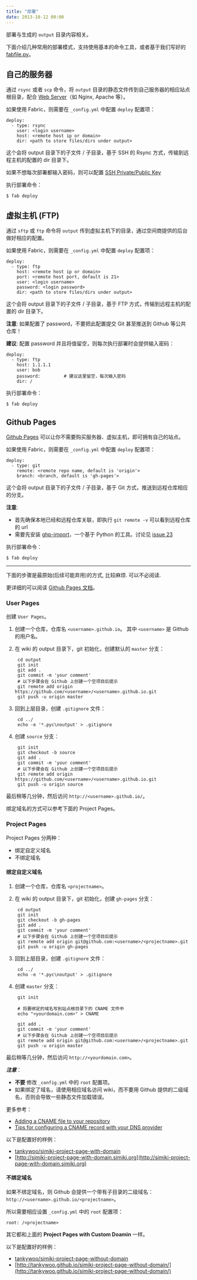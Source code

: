 ```yaml
---
title: "部署"
date: 2013-10-12 00:00
---
```


部署与生成的 `output` 目录内容相关。

下面介绍几种常用的部署模式，支持使用基本的命令工具，或者基于我们写好的 [fabfile.py](/zh-docs/usage.html#\_2)。

## 自己的服务器 ##

通过 `rsync` 或者 `scp` 命令，将 `output` 目录的静态文件传到自己服务器的相应站点根目录，配合 [Web Server](https://en.wikipedia.org/wiki/Web_server)（如 Nginx, Apache 等）。

如果使用 Fabric，则需要在 `_config.yml` 中配置 `deploy` 配置项：

	deploy:
	  - type: rsync
		user: <login username>
		host: <remote host ip or domain>
		dir: <path to store files/dirs under output>

这个会将 output 目录下的子文件 / 子目录，基于 SSH 的 Rsync 方式，传输到远程主机的配置的 dir 目录下。

如果不想每次部署都输入密码，则可以配置 [SSH Private/Public Key](https://www.digitalocean.com/community/tutorials/how-to-set-up-ssh-keys--2)

执行部署命令：

	$ fab deploy


## 虚拟主机 (FTP) ##

通过 `sftp` 或 `ftp` 命令将 `output` 传到虚拟主机下的目录，通过空间商提供的后台做好相应的配置。

如果使用 Fabric，则需要在 `_config.yml` 中配置 `deploy` 配置项：

	deploy:
	  - type: ftp
		host: <remote host ip or domain>
		port: <remote host port, default is 21>
		user: <login username>
		password: <login password>
		dir: <path to store files/dirs under output>

这个会将 output 目录下的子文件 / 子目录，基于 FTP 方式，传输到远程主机的配置的 dir 目录下。

**注意**: 如果配置了 password，不要把此配置提交 Git 甚至推送到 Github 等公共仓库！

**建议**: 配置 password 并且将值留空，则每次执行部署时会提供输入密码：

	deploy:
	  - type: ftp
		host: 1.1.1.1
		user: bob
		password:         # 建议这里留空，每次输入密码
		dir: /

执行部署命令：

	$ fab deploy


## Github Pages ##

[Github Pages](https://pages.github.com/) 可以让你不需要购买服务器、虚拟主机，即可拥有自己的站点。

如果使用 Fabric，则需要在 `_config.yml` 中配置 `deploy` 配置项：

	deploy:
	  - type: git
		remote: <remote repo name, default is 'origin'>
		branch: <branch, default is 'gh-pages'>

这个会将 output 目录下的子文件 / 子目录，基于 Git 方式，推送到远程仓库相应的分支。

**注意**:

* 首先确保本地已经和远程仓库关联，即执行 `git remote -v` 可以看到远程仓库的 url
* 需要先安装 [ghp-import](https://github.com/davisp/ghp-import)，一个基于 Python 的工具。讨论见 [issue 23](https://github.com/tankywoo/simiki/issues/23)

执行部署命令：

	$ fab deploy


---

下面的步骤是最原始(后续可能弃用)的方式, 比较麻烦. 可以不必阅读.

更详细的可以阅读 [Github Pages 文档](https://help.github.com/articles/user-organization-and-project-pages)。

### User Pages ###

创建 `User Pages`。

1. 创建一个仓库，仓库名 `<username>.github.io`。 其中 `<username>` 是 Github 的用户名。

2. 在 wiki 的 output 目录下，git 初始化，创建默认的 `master` 分支：

		cd output
		git init
		git add .
		git commit -m 'your comment'
		# 以下步骤会在 Github 上创建一个空项目后提示
		git remote add origin https://github.com/<username>/<username>.github.io.git
		git push -u origin master

3. 回到上层目录，创建 `.gitignore` 文件：

		cd ../
		echo -e '*.pyc\noutput' > .gitignore

4. 创建 `source` 分支：

		git init
		git checkout -b source
		git add .
		git commit -m 'your comment'
		# 以下步骤会在 Github 上创建一个空项目后提示
		git remote add origin https://github.com/<username>/<username>.github.io.git
		git push -u origin source

最后稍等几分钟，然后访问 `http://<username>.github.io/`。

绑定域名的方式可以参考下面的 Project Pages。

### Project Pages ###

Project Pages 分两种：

* 绑定自定义域名
* 不绑定域名

#### 绑定自定义域名 ####

1. 创建一个仓库，仓库名 `<projectname>`。

2. 在 wiki 的 output 目录下，git 初始化，创建 `gh-pages` 分支：

		cd output
		git init
		git checkout -b gh-pages
		git add .
		git commit -m 'your comment'
		# 以下步骤会在 Github 上创建一个空项目后提示
		git remote add origin git@github.com:<username>/<projectname>.git
		git push -u origin gh-pages

3. 回到上层目录，创建 `.gitignore` 文件：

		cd ../
		echo -e '*.pyc\noutput' > .gitignore

4. 创建 `master` 分支：

		git init

		# 将要绑定的域名写到站点根目录下的 CNAME 文件中
		echo "<yourdomain.com>" > CNAME

		git add .
		git commit -m 'your comment'
		# 以下步骤会在 Github 上创建一个空项目后提示
		git remote add origin git@github.com:<username>/<projectname>.git
		git push -u origin master

最后稍等几分钟，然后访问 `http://<yourdomain.com>`。

***注意***：

* **不要** 修改 `_config.yml` 中的 `root` 配置项。
* 如果绑定了域名，请使用相应域名访问 wiki，而不要用 Github 提供的二级域名，否则会导致一些静态文件加载错误。

更多参考：

* [Adding a CNAME file to your repository](https://help.github.com/articles/adding-a-cname-file-to-your-repository)
* [Tips for configuring a CNAME record with your DNS provider](https://help.github.com/articles/tips-for-configuring-a-cname-record-with-your-dns-provider)

以下是配置好的样例：

* [tankywoo/simiki-project-page-with-domain](https://github.com/tankywoo/simiki-project-page-with-domain)
* [http://simiki-project-page-with-domain.simiki.org](http://simiki-project-page-with-domain.simiki.org)

#### 不绑定域名 ####

如果不绑定域名，则 Github 会提供一个带有子目录的二级域名：`http://<username>.github.io/<projectname>`。

所以需要相应设置 `_config.yml` 中的 `root` 配置项：

	root: /<projectname>

其它都和上面的 **Project Pages with Custom Doamin** 一样。

以下是配置好的样例：

* [tankywoo/simiki-project-page-without-domain](https://github.com/tankywoo/simiki-project-page-without-domain)
* [http://tankywoo.github.io/simiki-project-page-without-domain/](http://tankywoo.github.io/simiki-project-page-without-domain/)

